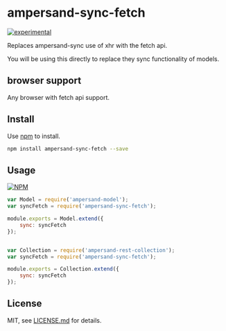 # ampersand-sync-fetch

[![experimental](http://badges.github.io/stability-badges/dist/experimental.svg)](http://github.com/badges/stability-badges)

Replaces ampersand-sync use of xhr with the fetch api.

You will be using this directly to replace they sync functionality of models.

## browser support

Any browser with fetch api support.

## Install

Use [npm](https://npmjs.com/) to install.

```sh
npm install ampersand-sync-fetch --save
```

## Usage

[![NPM](https://nodei.co/npm/ampersand-sync-fetch.png)](https://www.npmjs.com/package/ampersand-sync-fetch)

```js
var Model = require('ampersand-model');
var syncFetch = require('ampersand-sync-fetch');

module.exports = Model.extend({
	sync: syncFetch
});


var Collection = require('ampersand-rest-collection');
var syncFetch = require('ampersand-sync-fetch');

module.exports = Collection.extend({
	sync: syncFetch
});
```
## License

MIT, see [LICENSE.md](http://github.com/fernandocano/ampersand-sync-fetch/blob/master/LICENSE.md) for details.

